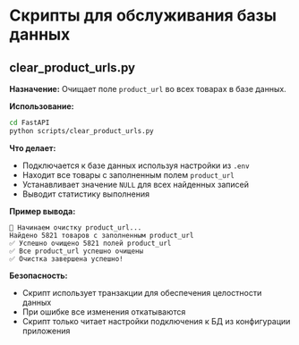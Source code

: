# Скрипты для обслуживания базы данных

## clear_product_urls.py

**Назначение:** Очищает поле `product_url` во всех товарах в базе данных.

**Использование:**
```bash
cd FastAPI
python scripts/clear_product_urls.py
```

**Что делает:**
- Подключается к базе данных используя настройки из `.env`
- Находит все товары с заполненным полем `product_url`
- Устанавливает значение `NULL` для всех найденных записей
- Выводит статистику выполнения

**Пример вывода:**
```
🧹 Начинаем очистку product_url...
Найдено 5821 товаров с заполненным product_url
✅ Успешно очищено 5821 полей product_url
✅ Все product_url успешно очищены
✅ Очистка завершена успешно!
```

**Безопасность:**
- Скрипт использует транзакции для обеспечения целостности данных
- При ошибке все изменения откатываются
- Скрипт только читает настройки подключения к БД из конфигурации приложения